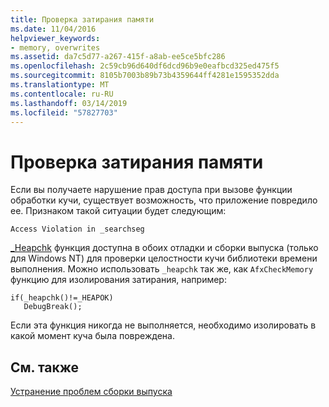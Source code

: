 ```yaml
---
title: Проверка затирания памяти
ms.date: 11/04/2016
helpviewer_keywords:
- memory, overwrites
ms.assetid: da7c5d77-a267-415f-a8ab-ee5ce5bfc286
ms.openlocfilehash: 2c59cb96d640df6dcd96b9e0eafbcd325ed475f5
ms.sourcegitcommit: 8105b7003b89b73b4359644ff4281e1595352dda
ms.translationtype: MT
ms.contentlocale: ru-RU
ms.lasthandoff: 03/14/2019
ms.locfileid: "57827703"
---
```

# <a name="checking-for-memory-overwrites"></a>Проверка затирания памяти

Если вы получаете нарушение прав доступа при вызове функции обработки кучи, существует возможность, что приложение повредило ее. Признаком такой ситуации будет следующим:

```
Access Violation in _searchseg
```

[_Heapchk](../c-runtime-library/reference/heapchk.md) функция доступна в обоих отладки и сборки выпуска (только для Windows NT) для проверки целостности кучи библиотеки времени выполнения. Можно использовать `_heapchk` так же, как `AfxCheckMemory` функцию для изолирования затирания, например:

```
if(_heapchk()!=_HEAPOK)
   DebugBreak();
```

Если эта функция никогда не выполняется, необходимо изолировать в какой момент куча была повреждена.

## <a name="see-also"></a>См. также

[Устранение проблем сборки выпуска](fixing-release-build-problems.md)
